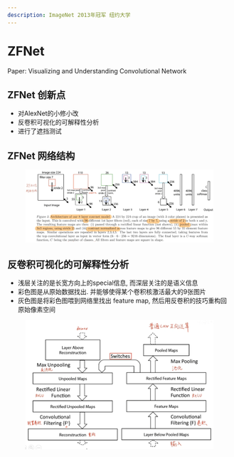 ```yaml
---
description: ImageNet 2013年冠军 纽约大学
---
```


# ZFNet

Paper: Visualizing and Understanding Convolutional Network

## ZFNet 创新点

* 对AlexNet的小修小改
* 反卷积可视化的可解释性分析
* 进行了遮挡测试

## ZFNet 网络结构

<figure><img src="../../.gitbook/assets/image (24).png" alt=""><figcaption></figcaption></figure>

## 反卷积可视化的可解释性分析

* 浅层关注的是长宽方向上的special信息, 而深层关注的是语义信息
* 彩色图是从原始数据找出. 并能够使得某个卷积核激活最大的9张图片
* 灰色图是将彩色图喂到网络里找出 feature map, 然后用反卷积的技巧重构回原始像素空间

<figure><img src="../../.gitbook/assets/image (25).png" alt=""><figcaption></figcaption></figure>
